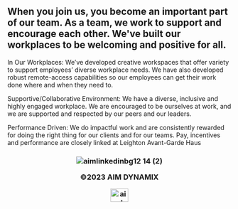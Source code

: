 ## When you join us, you become an important part of our team. As a team, we work to support and encourage each other. We've built our workplaces to be welcoming and positive for all.

In Our Workplaces: We’ve developed creative workspaces that offer variety to support employees’ diverse workplace needs. We have also developed robust remote-access capabilities so our employees can get their work done where and when they need to.

Supportive/Collaborative Environment: We have a diverse, inclusive and highly engaged workplace. We are encouraged to be ourselves at work, and we are supported and respected by our peers and our leaders.

Performance Driven: We do impactful work and are consistently rewarded for doing the right thing for our clients and for our teams. Pay, incentives and performance are closely linked at Leighton Avant-Garde Haus
   
   

  <h3 align="middle">
  
![aimlinkedinbg12 14 (2)](https://user-images.githubusercontent.com/119469038/209342013-ad59d147-7591-4a96-8714-495374bf51ad.png)

©2023 AIM DYNAMIX 



<a href="https://linkedin.com/company/aimdmx/" target="blank"><img align="center" src="https://raw.githubusercontent.com/rahuldkjain/github-profile-readme-generator/master/src/images/icons/Social/linked-in-alt.svg" alt="aimdynamix" height="30" width="40" /></a>

